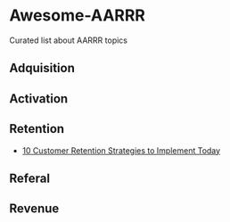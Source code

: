 # Awesome-AARRR
Curated list about AARRR topics

## Adquisition

## Activation

## Retention

- [10 Customer Retention Strategies to Implement Today](https://www.groovehq.com/support/customer-retention-strategies)

## Referal

## Revenue
